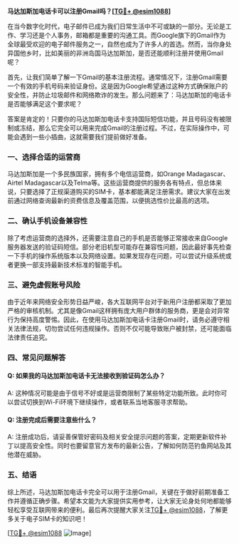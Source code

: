 **马达加斯加电话卡可以注册Gmail吗？[[TG💪+ @esim1088](https://t.me/s/esim1088)]**

在当今数字化时代，电子邮件已成为我们日常生活中不可或缺的一部分。无论是工作、学习还是个人事务，邮箱都是重要的沟通工具。而Google旗下的Gmail作为全球最受欢迎的电子邮件服务之一，自然也成为了许多人的首选。然而，当你身处异国他乡时，比如美丽的非洲岛国马达加斯加，是否还能顺利注册并使用Gmail呢？

首先，让我们简单了解一下Gmail的基本注册流程。通常情况下，注册Gmail需要一个有效的手机号码来验证身份。这是因为Google希望通过这种方式确保账户的安全性，并防止垃圾邮件和网络欺诈的发生。那么问题来了：马达加斯加的电话卡是否能够满足这个要求呢？

答案是肯定的！只要你的马达加斯加电话卡支持国际短信功能，并且号码没有被限制或冻结，那么它完全可以用来完成Gmail的注册过程。不过，在实际操作中，可能会遇到一些小插曲，这就需要我们提前做好准备。

### 一、选择合适的运营商

马达加斯加是一个多民族国家，拥有多个电信运营商，如Orange Madagascar、Airtel Madagascar以及Telma等。这些运营商提供的服务各有特点，但总体来说，只要选择了正规渠道购买的SIM卡，基本都能满足注册需求。建议大家在出发前通过网络查询最新的资费信息及覆盖范围，以便挑选性价比最高的选项。

### 二、确认手机设备兼容性

除了考虑运营商的选择外，还需要注意自己的手机是否能够正常接收来自Google服务器发送的验证码短信。部分老旧机型可能存在兼容性问题，因此最好事先检查一下手机的操作系统版本以及网络设置。如果发现存在问题，可以尝试升级系统或者更换一部支持最新技术标准的智能手机。

### 三、避免虚假账号风险

由于近年来网络安全形势日益严峻，各大互联网平台对于新用户注册都采取了更加严格的审核机制。尤其是像Gmail这样拥有庞大用户群体的服务商，更是会对异常行为保持高度警惕。因此，在使用马达加斯加电话卡注册Gmail时，请务必遵守相关法律法规，切勿尝试任何违规操作。否则不仅可能导致账户被封禁，还可能面临法律责任追究。

### 四、常见问题解答

#### Q: 如果我的马达加斯加电话卡无法接收到验证码怎么办？
A: 这种情况可能是由于信号不好或是运营商限制了某些特定功能所致。此时你可以尝试切换到Wi-Fi环境下继续操作，或者联系当地客服寻求帮助。

#### Q: 注册完成后需要注意些什么？
A: 注册成功后，请妥善保管好密码及相关安全提示问题的答案，定期更新软件补丁以提高安全性。同时也要留意官方发布的最新公告，了解如何防范钓鱼网站及其他潜在威胁。

### 五、结语

综上所述，马达加斯加电话卡完全可以用于注册Gmail，关键在于做好前期准备工作并遵循正确步骤。希望本文能为大家提供实用参考，让大家无论身处何地都能够轻松享受互联网带来的便利。最后再次提醒大家关注[TG💪+ @esim1088](https://t.me/s/esim1088)，了解更多关于电子SIM卡的知识吧！

[[TG💪+ @esim1088](https://t.me/s/esim1088) ![Image](https://i.postimg.cc/4NQfJmqS/Snipaste-2025-05-13-00-14-12.png)]